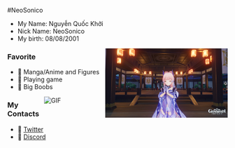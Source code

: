#NeoSonico
- My Name: Nguyễn Quốc Khởi
- Nick Name: NeoSonico
- My birth: 08/08/2001


<img hight="200" width="280" alt="GIF" align="right" src="https://github.com/Odia2001/About-Me/blob/main/2021101192318.png?raw=true">


### Favorite
- 🔰 Manga/Anime and Figures
- 🔰 Playing game
- 🔰 Big Boobs 


<img hight="100" width="140" alt="GIF" align="right" src="https://github.com/Odia2001/Odia2001/blob/main/92529771_p0.png?raw=true">


### My Contacts
- 🔰 [Twitter](https://twitter.com/neo_sonico)
- 🔰 [Discord](NeoSonico#4888)
